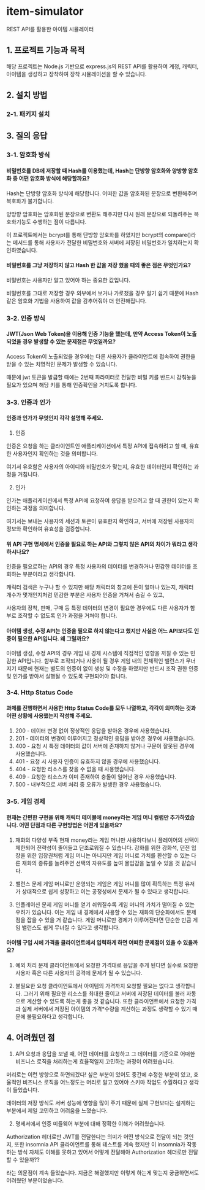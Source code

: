 # item-simulator
REST API를 활용한 아이템 시뮬레이터

## 1. 프로젝트 기능과 목적
해당 프로젝트는 Node.js 기반으로 express.js의 REST API를 활용하여 계정, 캐릭터, 아이템을 생성하고 장착하여 장착 시뮬레이션을 할 수 있습니다.

## 2. 설치 방법

### 2-1. 패키지 설치

## 3. 질의 응답
### 3-1. 암호화 방식

#### 비밀번호를 DB에 저장할 때 Hash를 이용했는데, Hash는 단방향 암호화와 양방향 암호화 중 어떤 암호화 방식에 해당할까요?

Hash는 단방향 암호화 방식에 해당합니다. 어떠한 값을 암호화된 문장으로 변환해주며 복호화가 불가합니다.

양방향 암호화는 암호화된 문장으로 변환도 해주지만 다시 원래 문장으로 되돌려주는 복호화기능도 수행하는 점이 다릅니다.

이 프로젝트에서는 bcrypt를 통해 단방향 암호화를 하였지만 bcrypt의 compare()라는 메서드를 통해 사용자가 전달한 비밀번호와 서버에 저장된 비밀번호가 일치하는지 확인하였습니다.


#### 비밀번호를 그냥 저장하지 않고 Hash 한 값을 저장 했을 때의 좋은 점은 무엇인가요?

비밀번호는 사용자만 알고 있어야 하는 중요한 값입니다. 

비밀번호를 그대로 저장할 경우 외부에서 보거나 가로챘을 경우 알기 쉽기 때문에 Hash 같은 암호화 기법을 사용하여 값을 감추어줘야 더 안전해집니다.


### 3-2. 인증 방식

#### JWT(Json Web Token)을 이용해 인증 기능을 했는데, 만약 Access Token이 노출되었을 경우 발생할 수 있는 문제점은 무엇일까요?

Access Token이 노출되었을 경우에는 다른 사용자가 클라이언트에 접속하여 권한을 받을 수 있는 치명적인 문제가 발생할 수 있습니다.

때문에 jwt 토큰을 발급할 때에는 2번째 파라미터로 전달한 비밀 키를 반드시 감춰놓을 필요가 있으며 해당 키를 통해 인증확인을 거치도록 합니다.


### 3-3. 인증과 인가

#### 인증과 인가가 무엇인지 각각 설명해 주세요.

1. 인증

인증은 요청을 하는 클라이언트인 애플리케이션에서 특정 API에 접속하려고 할 때, 유효한 사용자인지 확인하는 것을 의미합니다. 

여기서 유효함은 사용자의 아이디와 비밀번호가 맞는지, 유효한 데이터인지 확인하는 과정을 거칩니다.

2. 인가

인가는 애플리케이션에서 특정 API에 요청하여 응답을 받으려고 할 때 권한이 있는지 확인하는 과정을 의미합니다.

여기서는 보내는 사용자의 세션과 토큰이 유효한지 확인하고, 서버에 저장된 사용자의 정보와 확인하여 유효성을 검증합니다.


#### 위 API 구현 명세에서 인증을 필요로 하는 API와 그렇지 않은 API의 차이가 뭐라고 생각하시나요?

인증을 필요로하는 API의 경우 특정 사용자의 데이터를 변경하거나 민감한 데이터를 조회하는 부분이라고 생각합니다.

캐릭터 검색은 누구나 할 수 있지만 해당 캐릭터의 창고에 돈이 얼마나 있는지, 캐릭터 개수가 몇개인지처럼 민감한 부분은 사용자 인증을 거쳐서 숨길 수 있고,

사용자의 장착, 판매, 구매 등 특정 데이터의 변경이 필요한 경우에도 다른 사용자가 함부로 조작할 수 없도록 인가 과정을 거쳐야 합니다.

#### 아이템 생성, 수정 API는 인증을 필요로 하지 않는다고 했지만 사실은 어느 API보다도 인증이 필요한 API입니다. 왜 그럴까요?

아이템 생성, 수정 API의 경우 게임 내 경제 시스템에 직접적인 영향을 끼칠 수 있는 민감한 API입니다.
함부로 조작되거나 사용이 될 경우 게임 내의 전체적인 밸런스가 무너지기 때문에 현재는 별도의 인증이 없이 생성 및 수정을 하였지만 반드시 조작 권한 인증 및 인가를 받아서 실행될 수 있도록 구현되어야 합니다. 

### 3-4. Http Status Code

#### 과제를 진행하면서 사용한 Http Status Code를 모두 나열하고, 각각이 의미하는 것과 어떤 상황에 사용했는지 작성해 주세요.

1. 200 - 데이터 변경 없이 정상적인 응답을 받아온 경우에 사용했습니다.
2. 201 - 데이터의 변경이 이루어지고 정상적인 응답을 받아온 경우에 사용했습니다.
3. 400 - 요청 시 특정 데이터의 값이 서버에 존재하지 않거나 구문이 잘못된 경우에 사용했습니다.
4. 401 - 요청 시 사용자 인증이 유효하지 않을 경우에 사용했습니다.
5. 404 - 요청한 리소스를 찾을 수 없을 때 사용했습니다.
6. 409 - 요청한 리소스가 이미 존재하여 충돌이 일어난 경우 사용했습니다.
7. 500 - 내부적으로 서버 처리 중 오류가 발생한 경우 사용했습니다.

### 3-5. 게임 경제

#### 현재는 간편한 구현을 위해 캐릭터 테이블에 money라는 게임 머니 컬럼만 추가하였습니다. 어떤 단점과 다른 구현방법은 어떤게 있을까요?

1. 재화의 다양성 부족
현재 money라는 게임 머니만 사용하다보니 플레이어의 선택이 제한되어 전략성이 줄어들고 단조로워질 수 있습니다. 강화를 위한 강화석, 던전 입장을 위한 입장권처럼 게임 머니는 아니지만 게임 머니로 가치를 환산할 수 있는 다른 재화의 종류를 늘려주면 선택의 자유도를 높여 몰입감을 높일 수 있을 것 같습니다.

2. 밸런스 문제
게임 머니로만 운영되는 게임은 게임 머니를 많이 획득하는 특정 유저가 상대적으로 쉽게 성장하고 이는 공정성에서 문제가 될 수 있다고 생각합니다.

3. 인플레이션 문제
게임 머니를 얻기 쉬워질수록 게임 머니의 가치가 떨어질 수 있는 우려가 있습니다. 이는 게임 내 경제에서 사용할 수 있는 재화의 단순화에서도 문제점을 잡을 수 있을 거 같습니다. 게임 머니로만 경제가 이루어진다면 단순한 만큼 게임 밸런스도 쉽게 무너질 수 있다고 생각합니다.


#### 아이템 구입 시에 가격을 클라이언트에서 입력하게 하면 어떠한 문제점이 있을 수 있을까요?

1. 예외 처리 문제
클라이언트에서 요청한 가격대로 응답을 주게 된다면 실수로 요청한 사용자 혹은 다른 사용자의 공격에 문제가 될 수 있습니다.

2. 불필요한 요청
클라이언트에서 아이템의 가격까지 요청할 필요는 없다고 생각합니다. 그러기 위해 필요한 리소스를 최대한 줄이고 서버에 저장된 데이터를 불러 자동으로 계산할 수 있도록 하는게 좋을 것 같습니다.
또한 클라이언트에서 요청한 가격과 실제 서버에서 저장된 아이템의 가격*수량을 계산하는 과정도 생략할 수 있기 때문에 불필요하다고 생각합니다.

## 4. 어려웠던 점

1. API 요청과 응답을 보낼 때, 어떤 데이터를 요청하고 그 데이터를 기준으로 어떠한 비즈니스 로직을 처리하는게 효율적일지 고민하는 과정이 어려웠습니다.

머리로는 이런 방향으로 하면되겠다! 싶은 부분이 있어도 중간에 수정한 부분이 있고, 효율적인 비즈니스 로직을 어느정도는 머리로 알고 있어야 스키마 작업도 수월하다고 생각이 들었습니다.

데이터의 저장 방식도 서버 성능에 영향을 많이 주기 때문에 실제 구현보다는 설계하는 부분에서 제일 고민하고 어려움을 느꼈습니다.

2. 명세서에서 인증 미들웨어 부분에 대해 정확한 이해가 어려웠습니다.

Authorization 헤더로만 JWT를 전달한다는 의미가 어떤 방식으로 전달이 되는 것인지, 또한 insomnia API 클라이언트를 통해 테스트를 계속 했지만 이 insomnia가 작동하는 방식 자체도 이해를 못하고 있어서 어떻게 전달해야 Authorization 헤더로만 전달할 수 있을까??

라는 의문점이 계속 들었습니다. 지금은 해결했지만 이렇게 하는게 맞는지 궁금하면서도 어려웠던 부분이었습니다.

